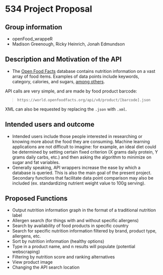 # 534 Project Proposal

## Group information
- openFood_wrappeR
- Madison Greenough, Ricky Heinrich, Jonah Edmundson

## Description and Motivation of the API
- The [Open Food Facts](https://world.openfoodfacts.org/) database contains nutrition information on a vast array of food items. Examples of data points include keywords, category, calories, and sugars, [among others](https://world.openfoodfacts.org/api/v0/product/737628064502.json).

API calls are very simple, and are made by food product barcode:
> `https://world.openfoodfacts.org/api/v0/product/[barcode].json`

XML can also be requested by replacing the `.json` with `.xml`.

## Intended users and outcome
- Intended users include those people interested in researching or knowing more about the food they are consuming. Machine learning applications are not difficult to imagine: for example, an ideal diet could be determined by setting certain fixed criterion (X grams daily protein, Y grams daily carbs, etc.) and then asking the algorithm to minimize on sugar and fat variables.
- Generally speaking, API wrappers increase the ease by which a database is queried. This is also the main goal of the present project. Secondary functions that facilitate data point comparison may also be included (ex. standardizing nutrient weight value to 100g serving).

## Proposed Functions
- Output nutrition information graph in the format of a traditional nutrition label
- Allergen search (for things with and without specific allergens)
- Search by availability of food products in specific country
- Search for specific nutrition information filtered by brand, product type, allergens, etc.
- Sort by nutrition information (healthy options)
- Type in a product name, and n results will populate (potential webscraping)
- Filtering by nutrition score and ranking alternatives
- View product image
- Changing the API search location
